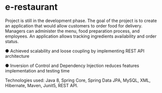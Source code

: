 # e-restaurant

Project is still in the development phase. 
The goal of the project is to create an application that would allow customers to order food for delivery. 
Managers can administer the menu, food preparation process, and employees. 
An application allows tracking ingredients availability and order status. 

●	Achieved scalability and loose coupling by implementing REST API architecture

●	Inversion of Control and Dependency Injection reduces features implementation and testing time


Technologies used: Java 8, Spring Core, Spring Data JPA, MySQL, XML, Hibernate, Maven, Junit5, REST API. 
